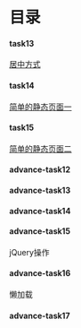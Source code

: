 # 目录

#### task13  

[居中方式](http://htmlpreview.github.io/?https://github.com/gaozhidong/blog/blob/master/task13/task13.html)

#### task14

[简单的静态页面一](https://htmlpreview.github.io/?https://github.com/gaozhidong/blog/blob/master/task14/index.html)    

#### task15

[简单的静态页面二](http://htmlpreview.github.io/?https://github.com/gaozhidong/blog/blob/master/task15/index.html)    

#### advance-task12

    

#### advance-task13

#### advance-task14

#### advance-task15

jQuery操作

#### advance-task16
懒加载

#### advance-task17